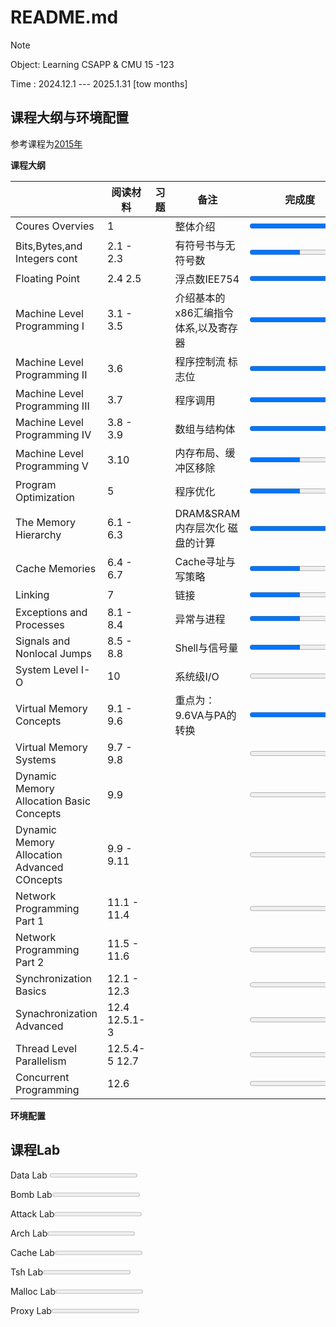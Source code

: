 # README.md

> [!NOte]
>
> Object: Learning CSAPP & CMU 15 -123 
>
> Time : 2024.12.1 --- 2025.1.31 [tow months]

## 课程大纲与环境配置

参考课程为[2015年](https://www.bilibili.com/video/BV1XW411A7fB?spm_id_from=333.788.videopod.episodes&vd_source=6a2e8fe6292e2cc33457c6e34734309a&p=14)

**课程大纲**

|                                             | 阅读材料      | 习题 | 备注                                   | 完成度                                      |
| ------------------------------------------- | ------------- | ---- | -------------------------------------- | ------------------------------------------- |
| Coures Overvies                             | 1             |      | 整体介绍                               | <progress value="100" max="100"></progress> |
| Bits,Bytes,and Integers cont                | 2.1 - 2.3     |      | 有符号书与无符号数                     | <progress value="50" max="100"></progress>  |
| Floating Point                              | 2.4 2.5       |      | 浮点数IEE754                           | <progress value="80" max="100"></progress>  |
| Machine Level Programming I                 | 3.1 - 3.5     |      | 介绍基本的x86汇编指令体系,以及寄存器   | <progress value="80" max="100"></progress>  |
| Machine Level Programming II                | 3.6           |      | 程序控制流   标志位                    | <progress value="80" max="100"></progress>  |
| Machine Level Programming III               | 3.7           |      | 程序调用                               | <progress value="80" max="100"></progress>  |
| Machine Level Programming IV                | 3.8 - 3.9     |      | 数组与结构体                           | <progress value="80" max="100"></progress>  |
| Machine Level Programming V                 | 3.10          |      | 内存布局、缓冲区移除                   | <progress value="50" max="100"></progress>  |
| Program  Optimization                       | 5             |      | 程序优化                               | <progress value="50" max="100"></progress>  |
| The Memory Hierarchy                        | 6.1 - 6.3     |      | DRAM&SRAM   内存层次化      磁盘的计算 | <progress value="80" max="100"></progress>  |
| Cache Memories                              | 6.4 - 6.7     |      | Cache寻址与写策略                      | <progress value="50" max="100"></progress>  |
| Linking                                     | 7             |      | 链接                                   | <progress value="50" max="100"></progress>  |
| Exceptions and Processes                    | 8.1 - 8.4     |      | 异常与进程                             | <progress value="50" max="100"></progress>  |
| Signals and Nonlocal Jumps                  | 8.5 - 8.8     |      | Shell与信号量                          | <progress value="50" max="100"></progress>  |
| System Level I-O                            | 10            |      | 系统级I/O                              | <progress value="0" max="100"></progress>   |
| Virtual Memory Concepts                     | 9.1 - 9.6     |      | 重点为：          9.6VA与PA的转换      | <progress value="80" max="100"></progress>  |
| Virtual Memory Systems                      | 9.7 - 9.8     |      |                                        | <progress value="0" max="100"></progress>   |
| Dynamic Memory Allocation Basic Concepts    | 9.9           |      |                                        | <progress value="0" max="100"></progress>   |
| Dynamic Memory Allocation Advanced COncepts | 9.9 - 9.11    |      |                                        | <progress value="0" max="100"></progress>   |
| Network Programming Part 1                  | 11.1 - 11.4   |      |                                        | <progress value="0" max="100"></progress>   |
| Network Programming Part 2                  | 11.5 - 11.6   |      |                                        | <progress value="0" max="100"></progress>   |
| Synchronization Basics                      | 12.1 - 12.3   |      |                                        | <progress value="0" max="100"></progress>   |
| Synachronization Advanced                   | 12.4 12.5.1-3 |      |                                        | <progress value="0" max="100"></progress>   |
| Thread Level Parallelism                    | 12.5.4-5 12.7 |      |                                        | <progress value="0" max="100"></progress>   |
| Concurrent Programming                      | 12.6          |      |                                        | <progress value="0" max="100"></progress>   |

**环境配置**



## 课程Lab

Data Lab <progress value="0" max="100"></progress>

Bomb Lab<progress value="0" max="100"></progress>

Attack Lab<progress value="0" max="100"></progress>

Arch Lab<progress value="0" max="100"></progress>

Cache Lab<progress value="0" max="100"></progress>

Tsh Lab<progress value="0" max="100"></progress>

Malloc Lab<progress value="0" max="100"></progress>

Proxy Lab<progress value="0" max="100"></progress>

